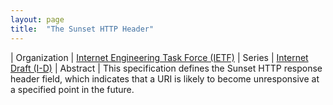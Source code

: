 ```yaml
---
layout: page
title:  "The Sunset HTTP Header"
---
```


| Organization | [Internet Engineering Task Force (IETF)](..)
| Series | [Internet Draft (I-D)](..)
| Abstract | This specification defines the Sunset HTTP response header field, which indicates that a URI is likely to become unresponsive at a specified point in the future.